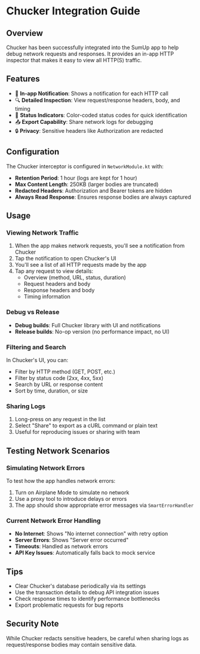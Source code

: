 # Chucker Integration Guide

## Overview
Chucker has been successfully integrated into the SumUp app to help debug network requests and responses. It provides an in-app HTTP inspector that makes it easy to view all HTTP(S) traffic.

## Features
- 📱 **In-app Notification**: Shows a notification for each HTTP call
- 🔍 **Detailed Inspection**: View request/response headers, body, and timing
- 🚦 **Status Indicators**: Color-coded status codes for quick identification
- 📤 **Export Capability**: Share network logs for debugging
- 🔒 **Privacy**: Sensitive headers like Authorization are redacted

## Configuration
The Chucker interceptor is configured in `NetworkModule.kt` with:
- **Retention Period**: 1 hour (logs are kept for 1 hour)
- **Max Content Length**: 250KB (larger bodies are truncated)
- **Redacted Headers**: Authorization and Bearer tokens are hidden
- **Always Read Response**: Ensures response bodies are always captured

## Usage

### Viewing Network Traffic
1. When the app makes network requests, you'll see a notification from Chucker
2. Tap the notification to open Chucker's UI
3. You'll see a list of all HTTP requests made by the app
4. Tap any request to view details:
   - Overview (method, URL, status, duration)
   - Request headers and body
   - Response headers and body
   - Timing information

### Debug vs Release
- **Debug builds**: Full Chucker library with UI and notifications
- **Release builds**: No-op version (no performance impact, no UI)

### Filtering and Search
In Chucker's UI, you can:
- Filter by HTTP method (GET, POST, etc.)
- Filter by status code (2xx, 4xx, 5xx)
- Search by URL or response content
- Sort by time, duration, or size

### Sharing Logs
1. Long-press on any request in the list
2. Select "Share" to export as a cURL command or plain text
3. Useful for reproducing issues or sharing with team

## Testing Network Scenarios

### Simulating Network Errors
To test how the app handles network errors:
1. Turn on Airplane Mode to simulate no network
2. Use a proxy tool to introduce delays or errors
3. The app should show appropriate error messages via `SmartErrorHandler`

### Current Network Error Handling
- **No Internet**: Shows "No internet connection" with retry option
- **Server Errors**: Shows "Server error occurred" 
- **Timeouts**: Handled as network errors
- **API Key Issues**: Automatically falls back to mock service

## Tips
- Clear Chucker's database periodically via its settings
- Use the transaction details to debug API integration issues
- Check response times to identify performance bottlenecks
- Export problematic requests for bug reports

## Security Note
While Chucker redacts sensitive headers, be careful when sharing logs as request/response bodies may contain sensitive data.